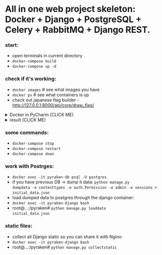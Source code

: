 # All in one web project skeleton: Docker + Django + PostgreSQL + Celery + RabbitMQ + Django REST.

### start:
- open terminals in current directory
- <code>docker-compose build</code>
- <code>docker-compose up -d</code>

### check if it's working:
- <code>docker images</code> # see what images you have
- <code>docker ps</code> # see what containers is up
- check out japanese flag builder - http://127.0.0.1:8000/api/core/draw_flag/

<details><summary>Docker in PyCharm (CLICK ME)</summary>
<p>
    <img src="https://github.com/Valentin-Golyonko/ForDockerTest/blob/master/docker%20in%20pycharm.png" alt="docker_in_pycharm.png">
</p>
</details>

<details><summary>result (CLICK ME)</summary>
<p>
    <img src="https://github.com/Valentin-Golyonko/ForDockerTest/blob/master/result.png" alt="result.png">
</p>
</details>

### some commands:
- <code>docker-compose stop</code>
- <code>docker-compose restart</code>
- <code>docker-compose down</code>


### work with Postrges:
- <code>docker exec -it pyraken-db psql -U postgres</code>
- if you have previous DB -> dump it data: 
<code>python manage.py dumpdata -e contenttypes -e auth.Permission -e admin -e sessions > initial_data.json</code>
- load dumped data to postgres through the django container:
- <code>docker exec -it pyraken-django bash</code>
- root@...:/pyraken# <code>python manage.py loaddata initial_data.json</code>


### static files:
- collect all Django static so you can share it with Nginx:
- <code>docker exec -it pyraken-django bash</code>
- root@...:/pyraken# <code>python manage.py collectstatic</code>
